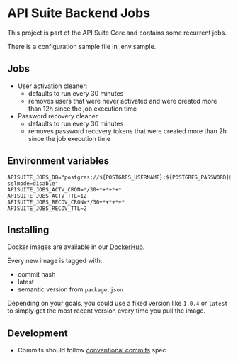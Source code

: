 # API Suite Backend Jobs

This project is part of the API Suite Core and contains some recurrent jobs.

There is a configuration sample file in .env.sample.


## Jobs
- User activation cleaner:
   - defaults to run every 30 minutes
   - removes users that were never activated and were created more than 12h since the job execution time
- Password recovery cleaner
   - defaults to run every 30 minutes
   - removes password recovery tokens that were created more than 2h since the job execution time


## Environment variables

```
APISUITE_JOBS_DB="postgres://${POSTGRES_USERNAME}:${POSTGRES_PASSWORD}@POSTGRES_ADDRESS:${POSTGRES_PORT_INTERNAL}/${POSTGRES_DB}?sslmode=disable"
APISUITE_JOBS_ACTV_CRON=*/30+*+*+*+*
APISUITE_JOBS_ACTV_TTL=12
APISUITE_JOBS_RECOV_CRON=*/30+*+*+*+*
APISUITE_JOBS_RECOV_TTL=2
```

## Installing

Docker images are available in our [DockerHub](https://hub.docker.com/r/cloudokihub/apisuite-be-jobs).

Every new image is tagged with:
- commit hash
- latest
- semantic version from `package.json`

Depending on your goals, you could use a fixed version like `1.0.4` or 
`latest` to simply get the most recent version every time you pull the image.

## Development

- Commits should follow [conventional commits](https://www.conventionalcommits.org) spec